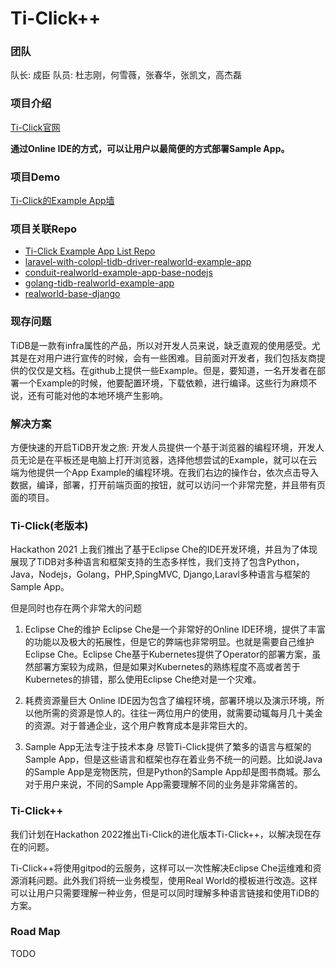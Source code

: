 # Ti-Click++

### 团队

队长: 成臣
队员: 杜志刚，何雪薇，张春华，张凯文，高杰磊

### 项目介绍

[Ti-Click官网](https://ti-click.com)

**通过Online IDE的方式，可以让用户以最简便的方式部署Sample App。**

### 项目Demo

[Ti-Click的Example App墙](https://ti-click.com)

### 项目关联Repo
- [Ti-Click Example App List Repo](https://github.com/it2911/ti-click-plus-plus)
- [laravel-with-colopl-tidb-driver-realworld-example-app](https://github.com/ti-click/laravel-with-colopl-tidb-driver-realworld-example-app)
- [conduit-realworld-example-app-base-nodejs](https://github.com/ti-click/conduit-realworld-example-app-base-nodejs)
- [golang-tidb-realworld-example-app](https://github.com/ti-click/golang-tidb-realworld-example-app)
- [realworld-base-django](https://github.com/ti-click/realworld-base-django)

### 现存问题

TiDB是一款有infra属性的产品，所以对开发人员来说，缺乏直观的使用感受。尤其是在对用户进行宣传的时候，会有一些困难。目前面对开发者，我们包括友商提供的仅仅是文档。在github上提供一些Example。但是，要知道，一名开发者在部署一个Example的时候，他要配置环境，下载依赖，进行编译。这些行为麻烦不说，还有可能对他的本地环境产生影响。

### 解决方案

方便快速的开启TiDB开发之旅: 开发人员提供一个基于浏览器的编程环境，开发人员无论是在平板还是电脑上打开浏览器，选择他想尝试的Example，就可以在云端为他提供一个App Example的编程环境。在我们右边的操作台，依次点击导入数据，编译，部署，打开前端页面的按钮，就可以访问一个非常完整，并且带有页面的项目。

### Ti-Click(老版本)

Hackathon 2021 上我们推出了基于Eclipse Che的IDE开发环境，并且为了体现展现了TiDB对多种语言和框架支持的生态多样性，我们支持了包含Python，Java，Nodejs，Golang，PHP,SpingMVC, Django,Laravl多种语言与框架的Sample App。

但是同时也存在两个非常大的问题
1. Eclipse Che的维护
Eclipse Che是一个非常好的Online IDE环境，提供了丰富的功能以及极大的拓展性，但是它的弊端也非常明显。也就是需要自己维护Eclipse Che。Eclipse Che基于Kubernetes提供了Operator的部署方案，虽然部署方案较为成熟，但是如果对Kubernetes的熟练程度不高或者苦于Kubernetes的排错，那么使用Eclipse Che绝对是一个灾难。

2. 耗费资源量巨大
Online IDE因为包含了编程环境，部署环境以及演示环境，所以他所需的资源是惊人的。往往一两位用户的使用，就需要动辄每月几十美金的资源。对于普通企业，这个用户教育成本是非常巨大的。

3. Sample App无法专注于技术本身
尽管Ti-Click提供了繁多的语言与框架的Sample App，但是这些语言和框架也存在着业务不统一的问题。比如说Java的Sample App是宠物医院，但是Python的Sample App却是图书商城。那么对于用户来说，不同的Sample App需要理解不同的业务是非常痛苦的。

### Ti-Click++

我们计划在Hackathon 2022推出Ti-Click的进化版本Ti-Click++，以解决现在存在的问题。

Ti-Click++将使用gitpod的云服务，这样可以一次性解决Eclipse Che运维难和资源消耗问题。此外我们将统一业务模型，使用Real World的模板进行改造。这样可以让用户只需要理解一种业务，但是可以同时理解多种语言链接和使用TiDB的方案。

### Road Map

TODO
